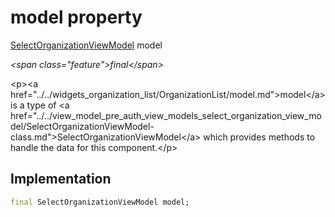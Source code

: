 


# model property







[SelectOrganizationViewModel](../../view_model_pre_auth_view_models_select_organization_view_model/SelectOrganizationViewModel-class.md) model
  
_\<span class="feature"\>final\</span\>_



\<p\>\<a href="../../widgets_organization_list/OrganizationList/model.md"\>model\</a\> is a type of \<a href="../../view_model_pre_auth_view_models_select_organization_view_model/SelectOrganizationViewModel-class.md"\>SelectOrganizationViewModel\</a\> which provides methods to handle the data for this component.\</p\>



## Implementation

```dart
final SelectOrganizationViewModel model;
```








